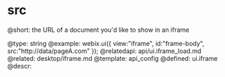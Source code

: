 src
=============


@short: the URL of a document you'd like to show in an iframe

@type: string
@example:
webix.ui({
	view:"iframe", 
    id:"frame-body", 
    src:"http://data/pageA.com"
});
@relatedapi:
	api/ui.iframe_load.md
@related:
	desktop/iframe.md
@template:	api_config
@defined:	ui.iframe	
@descr:


